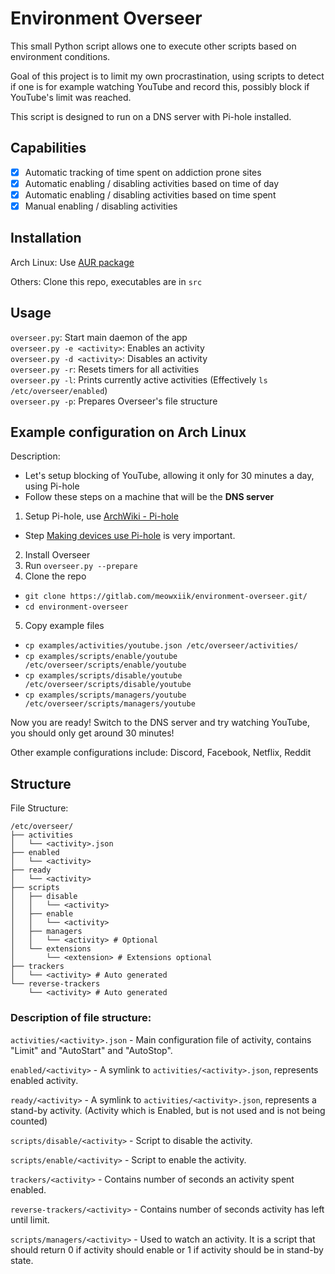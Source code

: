 # Environment Overseer

This small Python script allows one to execute other scripts based on environment conditions.

Goal of this project is to limit my own procrastination, using scripts to detect if one is for example watching 
YouTube and record this, possibly block if YouTube's limit was reached.

This script is designed to run on a DNS server with Pi-hole installed.

## Capabilities

* [X] Automatic tracking of time spent on addiction prone sites
* [X] Automatic enabling / disabling activities based on time of day
* [X] Automatic enabling / disabling activities based on time spent
* [X] Manual enabling / disabling activities

## Installation

Arch Linux:
Use [AUR package](https://aur.archlinux.org/packages/environment-overseer-git/)

Others:
Clone this repo, executables are in `src`

## Usage

`overseer.py`: Start main daemon of the app   
`overseer.py -e <activity>`: Enables an activity  
`overseer.py -d <activity>`: Disables an activity  
`overseer.py -r`: Resets timers for all activities  
`overseer.py -l`: Prints currently active activities (Effectively `ls /etc/overseer/enabled`)  
`overseer.py -p`: Prepares Overseer's file structure

## Example configuration on Arch Linux

Description:
 * Let's setup blocking of YouTube, allowing it only for 30 minutes a day, using Pi-hole
 * Follow these steps on a machine that will be the **DNS server**

1. Setup Pi-hole, use [ArchWiki - Pi-hole](https://wiki.archlinux.org/index.php/Pi-hole)
 - Step [Making devices use Pi-hole](https://wiki.archlinux.org/index.php/Pi-hole#Making_devices_use_Pi-hole) is very important.
2. Install Overseer
3. Run `overseer.py --prepare`
4. Clone the repo
 - `git clone https://gitlab.com/meowxiik/environment-overseer.git/`
 - `cd environment-overseer`
5. Copy example files
 - `cp examples/activities/youtube.json /etc/overseer/activities/`
 - `cp examples/scripts/enable/youtube /etc/overseer/scripts/enable/youtube`
 - `cp examples/scripts/disable/youtube /etc/overseer/scripts/disable/youtube`
 - `cp examples/scripts/managers/youtube /etc/overseer/scripts/managers/youtube`

Now you are ready!
Switch to the DNS server and try watching YouTube, you should only get around 30 minutes!

Other example configurations include: Discord, Facebook, Netflix, Reddit

## Structure

File Structure:
```
/etc/overseer/
├── activities
│   └── <activity>.json
├── enabled
│   └── <activity>
├── ready
│   └── <activity>
├── scripts
│   ├── disable
│   │   └── <activity>
│   ├── enable
│   │   └── <activity>
│   ├── managers 
│   │   └── <activity> # Optional
│   └── extensions
│       └── <extension> # Extensions optional
├── trackers
│   └── <activity> # Auto generated
└── reverse-trackers
    └── <activity> # Auto generated
```

### Description of file structure:

`activities/<activity>.json` - 
Main configuration file of activity, contains "Limit" and "AutoStart" and "AutoStop".

`enabled/<activity>` -
A symlink to `activities/<activity>.json`, represents enabled activity.

`ready/<activity>` -
A symlink to `activities/<activity>.json`, represents a stand-by activity.
(Activity which is Enabled, but is not used and is not being counted)

`scripts/disable/<activity>` - 
Script to disable the activity.

`scripts/enable/<activity>` - 
Script to enable the activity.

`trackers/<activity>` -
 Contains number of seconds an activity spent enabled.

`reverse-trackers/<activity>` -
 Contains number of seconds activity has left until limit.

`scripts/managers/<activity>` -
Used to watch an activity. It is a script that should return 0 if activity should enable
or 1 if activity should be in stand-by state.
